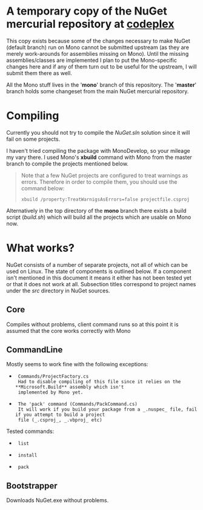 # A temporary copy of the NuGet mercurial repository at [codeplex](http://nuget.codeplex.com "NuGet")

This copy exists because some of the changes necessary to make NuGet (default branch)
run on Mono cannot be submitted upstream (as they are merely work-arounds for assemblies
missing on Mono). Until the missing assemblies/classes are implemented I plan to put the
Mono-specific changes here and if any of them turn out to be useful for the upstream, I
will submit them there as well.

All the Mono stuff lives in the '**mono**' branch of this repository. The '**master**' branch holds
some changeset from the main NuGet mercurial repository.

# Compiling

Currently you should not try to compile the _NuGet.sln_ solution since it will fail on some projects.

I haven't tried compiling the package with MonoDevelop, so your mileage my vary there. I used Mono's
**xbuild** command with Mono from the master branch to compile the projects mentioned below.

> Note that a few NuGet projects are configured to treat warnings as errors. Therefore in order to
> compile them, you should use the command below:
>
> 	  xbuild /property:TreatWarnigsAsErrors=false projectfile.csproj

Alternatively in the top directory of the **mono** branch there exists a build script (_build.sh_) which
will build all the projects which are usable on Mono now.

# What works?

NuGet consists of a number of separate projects, not all of which can be used on Linux. The state of 
components is outlined below. If a component isn't mentioned in this document it means it either has
not been tested yet or that it does not work at all. Subsection titles correspond to project names
under the _src_ directory in NuGet sources.

## Core

Compiles without problems, client command runs so at this point it is assumed that the core works correctly
with Mono

## CommandLine

Mostly seems to work fine with the following exceptions:

*      Commands/ProjectFactory.cs
       Had to disable compiling of this file since it relies on the **Microsoft.Build** assembly which isn't
       implemented by Mono yet.
*      The 'pack' command (Commands/PackCommand.cs)
       It will work if you build your package from a _.nuspec_ file, fail if you attempt to build a project
       file (_.csproj_, _.vbproj_ etc)

Tested commands:

*      list
*      install
*      pack

## Bootstrapper

Downloads NuGet.exe without problems.
